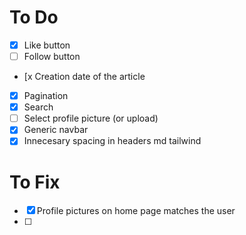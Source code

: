 # To Do

- [x] Like button
- [ ] Follow button
- [x Creation date of the article
- [x] Pagination
- [x] Search
- [ ] Select profile picture (or upload)
- [x] Generic navbar
- [x] Innecesary spacing in headers md tailwind

# To Fix

- [x] Profile pictures on home page matches the user
- [ ] 